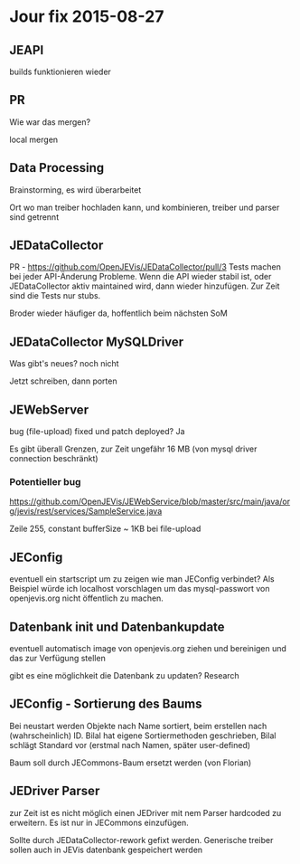 # Jour fix 2015-08-27

## JEAPI
builds funktionieren wieder

## PR
Wie war das mergen?

local mergen

## Data Processing
Brainstorming, es wird überarbeitet

Ort wo man treiber hochladen kann, und kombinieren, treiber und parser sind getrennt

## JEDataCollector
PR - https://github.com/OpenJEVis/JEDataCollector/pull/3
Tests machen bei jeder API-Änderung Probleme. Wenn die API wieder stabil ist, oder JEDataCollector aktiv maintained wird, dann wieder hinzufügen. Zur Zeit sind die Tests nur stubs.

Broder wieder häufiger da, hoffentlich beim nächsten SoM

## JEDataCollector MySQLDriver
Was gibt's neues? noch nicht

Jetzt schreiben, dann porten

## JEWebServer
bug (file-upload) fixed und patch deployed? Ja

Es gibt überall Grenzen, zur Zeit ungefähr 16 MB (von mysql driver connection beschränkt)

### Potentieller bug
https://github.com/OpenJEVis/JEWebService/blob/master/src/main/java/org/jevis/rest/services/SampleService.java

Zeile 255, constant bufferSize ~ 1KB bei file-upload

## JEConfig
eventuell ein startscript um zu zeigen wie man JEConfig verbindet?
Als Beispiel würde ich localhost vorschlagen um das mysql-passwort von openjevis.org nicht öffentlich zu machen.

## Datenbank init und Datenbankupdate
eventuell automatisch image von openjevis.org ziehen und bereinigen und das zur Verfügung stellen

gibt es eine möglichkeit die Datenbank zu updaten? Research

## JEConfig - Sortierung des Baums
Bei neustart werden Objekte nach Name sortiert, beim erstellen nach (wahrscheinlich) ID.
Bilal hat eigene Sortiermethoden geschrieben, Bilal schlägt Standard vor (erstmal nach Namen, später user-defined)

Baum soll durch JECommons-Baum ersetzt werden (von Florian)

## JEDriver Parser
zur Zeit ist es nicht möglich einen JEDriver mit nem Parser hardcoded zu erweitern. Es ist nur in JECommons einzufügen.

Sollte durch JEDataCollector-rework gefixt werden. Generische treiber sollen auch in JEVis datenbank gespeichert werden


